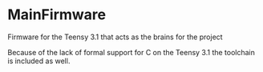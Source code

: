 MainFirmware
============

Firmware for the Teensy 3.1 that acts as the brains for the project

Because of the lack of formal support for C on the Teensy 3.1 the toolchain is included as well.
